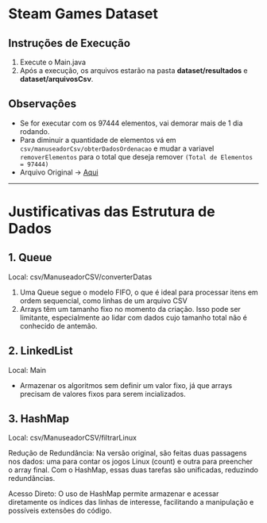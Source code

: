 # Steam Games Dataset

## Instruções de Execução

1. Execute o Main.java
2. Após a execução, os arquivos estarão na pasta **dataset/resultados** e **dataset/arquivosCsv**.

## Observaçôes

- Se for executar com os 97444 elementos, vai demorar mais de 1 dia rodando.
- Para diminuir a quantidade de elementos vá em `csv/manuseadorCsv/obterDadosOrdenacao` e mudar a variavel `removerElementos` para o total que deseja remover `(Total de Elementos = 97444)`
- Arquivo Original -> [Aqui](https://www.kaggle.com/datasets/fronkongames/steam-games-dataset)

---

# Justificativas das Estrutura de Dados

## 1. Queue

Local: csv/ManuseadorCSV/converterDatas

1. Uma Queue segue o modelo FIFO, o que é ideal para processar itens em ordem sequencial, como linhas de um arquivo CSV
2. Arrays têm um tamanho fixo no momento da criação. Isso pode ser limitante, especialmente ao lidar com dados cujo tamanho total não é conhecido de antemão.

## 2. LinkedList

Local: Main

- Armazenar os algoritmos sem definir um valor fixo, já que arrays precisam de valores fixos para serem incializados.

## 3. HashMap

Local: csv/ManuseadorCSV/filtrarLinux

Redução de Redundância: Na versão original, são feitas duas passagens nos dados: uma para contar os jogos Linux (count) e outra para preencher o array final. Com o HashMap, essas duas tarefas são unificadas, reduzindo redundâncias.

Acesso Direto: O uso de HashMap permite armazenar e acessar diretamente os índices das linhas de interesse, facilitando a manipulação e possíveis extensões do código.

